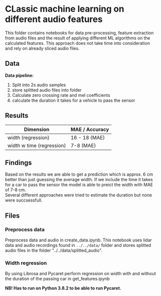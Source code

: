# CLassic machine learning on different audio features

This folder contains notebooks for data pre-processing, feature extraction from audio files 
and the result of applying different ML algorithms on the calculated features. 
This approach does not take time into consideration and rely on already sliced audio files. 

## Data

**Data pipeline:**
1. Split into 2s audio samples
2. store splitted audio files into folder
3. Calculate zero crossing rate and mel coefficients 
4. calculate the duration it takes for a vehicle to pass the sensor


## Results
| Dimension                  | MAE / Accuracy        |
|----------------------------|-----------------------|
| width (regression)         | 16 - 18  (MAE)        |   
| width w time (regression)  | 7-8    (MAE)          |


## Findings 

Based on the results we are able to get a prediction which is approx. 6 cm better than just guessing the average width. 
If we include the time it takes for a car to pass the sensor the model is able to preict the width with MAE of 7-8 cm.  
Several different approaches were tried to estimate the duration but none were succsessfull. 

## Files

### Preprocess data 
Preprocess data and audio in create_data.ipynb.
This notebook uses lidar data and audio 
recordings found in `../../data/` folder and stores splitted audio files 
in the folder "../../data/splitted_audio". 


### Width regression
By using Librosa and Pycaret perform regression on width with and without the duration of the passing car
in get_features.ipynb 

**NB! Has to run on Python 3.8.2 to be able to run Pycaret.**
